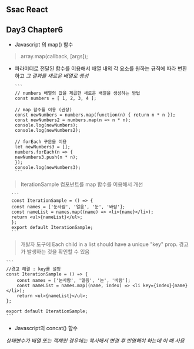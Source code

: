 ## Ssac React

## Day3 Chapter6

- Javascript 의 map() 함수

> array.map(callback, [args]);

- 파라미터로 전달된 함수를 이용해서 배열 내의 각 요소를
  원하는 규칙에 따라 변환하고 _그 결과를 새로운 배열로 생성_

      ```
      // numbers 배열의 값을 제곱한 새로운 배열을 생성하는 방법
      const numbers = [ 1, 2, 3, 4 ];

      // map 함수를 이용 (권장)
      const newNumbers = numbers.map(function(n) { return n * n });
      const newNumbers2 = numbers.map(n => n * n);
      console.log(newNumbers);
      console.log(newNumbers2);

      // forEach 구문을 이용
      let newNumbers3 = [];
      numbers.forEach(n => {
      newNumbers3.push(n * n);
      });
      console.log(newNumbers3);
      ```

> IterationSample 컴포넌트를 map 함수를 이용해서 개선

      ```
      const IterationSample = () => {
      const names = ['눈사람', '얼음', '눈', '바람'];
      const nameList = names.map((name) => <li>{name}</li>);
      return <ul>{nameList}</ul>;
      };
      export default IterationSample;
      ```

> 개발자 도구에 Each child in a list should have a unique "key" prop. 경고가 발생하는 것을 확인할 수 있음

    ```
    //경고 해결 : key를 설정
    const IterationSample = () => {
        const names = ['눈사람', '얼음', '눈', '바람'];
        const nameList = names.map((name, index) => <li key={index}{name}</li>);
        return <ul>{nameList}</ul>;
    };

    export default IterationSample;
    ```

- Javascript의 concat() 함수

_상태변수가 배열 또는 객체인 경우에는 복사해서 변경 후 반영해야 하는데 이 때 사용_
